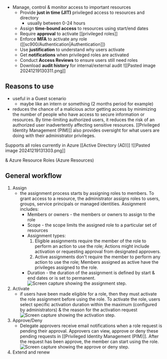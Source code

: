 - Manage, control & monitor access to important resources
	- Provide **just in time (JIT)** privileged access to resources and directory
		- usually between 0-24 hours
	- Assign **time-bound access** to resources using start/end dates
	- Require **approval** to activate [[privileged roles]]
	- Enforce **MFA** to activate any role ([[sc900/Authentication|Authentication]])
	- Use **justification** to understand why users activate
	- Get **notifications** when privileged roles are activated
	- Conduct **Access Reviews** to ensure users still need roles
	- Download **audit history** for internal/external audit
![[Pasted image 20241219130311.png]]
## Reasons to use
- useful in a Guest scenario
	- maybe like an intern or something (2 months period for example)
- reduces the chance of a malicious actor getting access by minimizing the number of people who have access to secure information or resources. By time-limiting authorized users, it reduces the risk of an authorized user inadvertently affecting sensitive resources. [[Privileged Identity Management (PIM)]] also provides oversight for what users are doing with their administrator privileges.

Supports all roles currently in Azure [[Active Directory (AD)]]
![[Pasted image 20241219131303.png]]

& Azure Resource Roles (Azure Resources)
## General workflow
1. Assign
	- the assignment process starts by assigning roles to members. To grant access to a resource, the administrator assigns roles to users, groups, service principals or managed identities. Assignment includes:
		- Members or owners - the members or owners to assign to the role
		- Scope - the scope limits the assigned role to a particular set of resources
		- Assignment types:
			1. Eligible assignments require the member of the role to perform an action to use the role; Actions might include activation or requesting approval from designated approvers.
			2. Active assignments don't require the member to perform any action to use the role; Members assigned as active have the privileges assigned to the role.
		- Duration - the duration of the assignment is defined by start & end dates or is set to permanent.![Screen capture showing the assignment step.](https://learn.microsoft.com/en-us/training/wwl-sci/describe-identity-protection-governance-capabilities/media/role-assignment-inline.png)
2. Activate
	- if users have been made eligible for a role, then they must activate the role assignment before using the role. To activate the role, users select specific activation duration within the maximum (configured by administrators) & the reason for the activation request![Screen capture showing the activation step.](https://learn.microsoft.com/en-us/training/wwl-sci/describe-identity-protection-governance-capabilities/media/role-activation-inline.png)
3. Approve/Deny
	- Delegate approvers receive email notifications when a role request is pending their approval. Approvers can view, approve or deny these pending requests in [[Privileged Identity Management (PIM)]]. After the request has been approve, the member can start using the role.![Screen capture showing the approve or deny step.](https://learn.microsoft.com/en-us/training/wwl-sci/describe-identity-protection-governance-capabilities/media/resources-approve-pane-inline.png)
4. Extend and renew